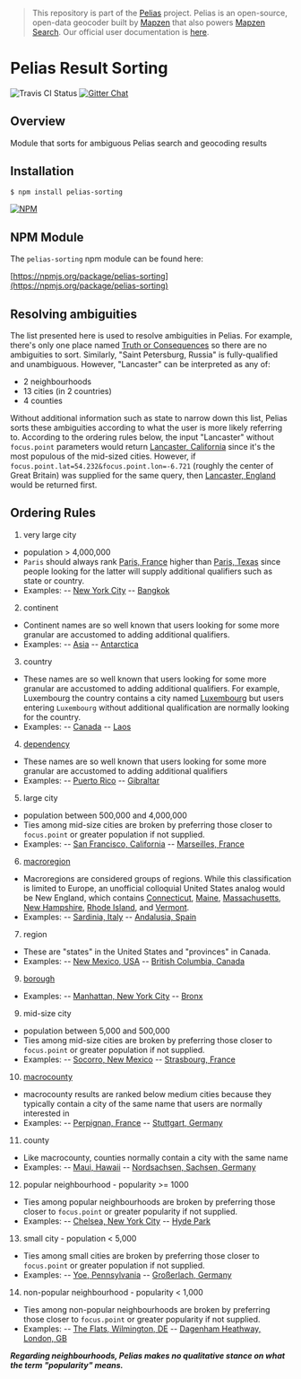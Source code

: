 > This repository is part of the [Pelias](https://github.com/pelias/pelias) project. Pelias is an open-source, open-data geocoder built by [Mapzen](https://www.mapzen.com/) that also powers [Mapzen Search](https://mapzen.com/projects/search). Our official user documentation is [here](https://mapzen.com/documentation/search/).

# Pelias Result Sorting

![Travis CI Status](https://travis-ci.org/pelias/sorting.svg)
[![Gitter Chat](https://badges.gitter.im/pelias/pelias.svg)](https://gitter.im/pelias/pelias?utm_source=badge&utm_medium=badge&utm_campaign=pr-badge)

## Overview

Module that sorts for ambiguous Pelias search and geocoding results

## Installation

```bash
$ npm install pelias-sorting
```

[![NPM](https://nodei.co/npm/pelias-sorting.png?downloads=true&stars=true)](https://nodei.co/npm/pelias-sorting)

## NPM Module

The `pelias-sorting` npm module can be found here:

[https://npmjs.org/package/pelias-sorting](https://npmjs.org/package/pelias-sorting)

## Resolving ambiguities

The list presented here is used to resolve ambiguities in Pelias.  For example, there's only one place named [Truth or Consequences](https://whosonfirst.mapzen.com/spelunker/id/85976585) so there are no ambiguities to sort.  Similarly, "Saint Petersburg, Russia" is fully-qualified and unambiguous.  However, "Lancaster" can be interpreted as any of:

- 2 neighbourhoods
- 13 cities (in 2 countries)
- 4 counties

Without additional information such as state to narrow down this list, Pelias sorts these ambiguities according to what the user is more likely referring to.  According to the ordering rules below, the input "Lancaster" without `focus.point` parameters would return [Lancaster, California](https://whosonfirst.mapzen.com/spelunker/id/85923547) since it's the most populous of the mid-sized cities.  However, if `focus.point.lat=54.232&focus.point.lon=-6.721` (roughly the center of Great Britain) was supplied for the same query, then [Lancaster, England](https://whosonfirst.mapzen.com/spelunker/id/101873271) would be returned first.  

## Ordering Rules

1.  very large city
  - population > 4,000,000
  - `Paris` should always rank [Paris, France](https://whosonfirst.mapzen.com/spelunker/id/101751119) higher than [Paris, Texas](https://whosonfirst.mapzen.com/spelunker/id/101725293) since people looking for the latter will supply additional qualifiers such as state or country.
  - Examples:
    -- [New York City](https://whosonfirst.mapzen.com/spelunker/id/85977539)
    -- [Bangkok](https://whosonfirst.mapzen.com/spelunker/id/102025263)
2.  continent
  - Continent names are so well known that users looking for some more granular are accustomed to adding additional qualifiers.
  - Examples:
    -- [Asia](https://whosonfirst.mapzen.com/spelunker/id/102191569)
    -- [Antarctica](https://whosonfirst.mapzen.com/spelunker/id/102191579)
3.  country
  - These names are so well known that users looking for some more granular are accustomed to adding additional qualifiers.  For example, Luxembourg the country contains a city named [Luxembourg](https://whosonfirst.mapzen.com/spelunker/id/101751765) but users entering `Luxembourg` without additional qualification are normally looking for the country.
  - Examples:
    -- [Canada](https://whosonfirst.mapzen.com/spelunker/id/85633041)
    -- [Laos](https://whosonfirst.mapzen.com/spelunker/id/85632241)
4.  [dependency](https://github.com/whosonfirst/whosonfirst-placetypes#dependency)
  - These names are so well known that users looking for some more granular are accustomed to adding additional qualifiers
  - Examples:
    -- [Puerto Rico](https://whosonfirst.mapzen.com/spelunker/id/85633729)
    -- [Gibraltar](https://whosonfirst.mapzen.com/spelunker/id/85633167)
5.  large city
  - population between 500,000 and 4,000,000
  - Ties among mid-size cities are broken by preferring those closer to `focus.point` or greater population if not supplied.
  - Examples:
    -- [San Francisco, California](https://whosonfirst.mapzen.com/spelunker/id/85922583)
    -- [Marseilles, France](https://whosonfirst.mapzen.com/spelunker/id/101749199)
6.  [macroregion](https://github.com/whosonfirst/whosonfirst-placetypes#macroregion)
  - Macroregions are considered groups of regions.  While this classification is limited to Europe, an unofficial colloquial United States analog would be New England, which contains [Connecticut](), [Maine](https://whosonfirst.mapzen.com/spelunker/id/85688769/), [Massachusetts](https://whosonfirst.mapzen.com/spelunker/id/85688645/), [New Hampshire](https://whosonfirst.mapzen.com/spelunker/id/85688689/), [Rhode Island](https://whosonfirst.mapzen.com/spelunker/id/85688509/), and [Vermont](https://whosonfirst.mapzen.com/spelunker/id/85688763/).  
  - Examples:
    -- [Sardinia, Italy](https://whosonfirst.mapzen.com/spelunker/id/404227535)
    -- [Andalusia, Spain](https://whosonfirst.mapzen.com/spelunker/id/404227361)
7.  region
  - These are "states" in the United States and "provinces" in Canada.  
  - Examples:
    -- [New Mexico, USA](https://whosonfirst.mapzen.com/spelunker/id/85688493)
    -- [British Columbia, Canada](https://whosonfirst.mapzen.com/spelunker/id/85682117)
9.  [borough](https://github.com/whosonfirst/whosonfirst-placetypes#borough)
  - Examples:
    -- [Manhattan, New York City](https://whosonfirst.mapzen.com/spelunker/id/421205771)
    -- [Bronx](https://whosonfirst.mapzen.com/spelunker/id/421205775)
9.  mid-size city
  - population between 5,000 and 500,000
  - Ties among mid-size cities are broken by preferring those closer to `focus.point` or greater population if not supplied.
  - Examples:
    -- [Socorro, New Mexico](https://whosonfirst.mapzen.com/spelunker/id/85976677)
    -- [Strasbourg, France](https://whosonfirst.mapzen.com/spelunker/id/101751113)
10.  [macrocounty](https://github.com/whosonfirst/whosonfirst-placetypes#macrocounty)
  - macrocounty results are ranked below medium cities because they typically contain a city of the same name that users are normally interested in
  - Examples:
    -- [Perpignan, France](https://whosonfirst.mapzen.com/spelunker/id/404227943)
    -- [Stuttgart, Germany](https://whosonfirst.mapzen.com/spelunker/id/404227549)
11.  county
  - Like macrocounty, counties normally contain a city with the same name
  - Examples:
    -- [Maui, Hawaii](https://whosonfirst.mapzen.com/spelunker/id/102085577)
    -- [Nordsachsen, Sachsen, Germany](https://whosonfirst.mapzen.com/spelunker/id/102064235)
12.  popular neighbourhood - popularity >= 1000
  - Ties among popular neighbourhoods are broken by preferring those closer to `focus.point` or greater popularity if not supplied.
  - Examples:
    -- [Chelsea, New York City](https://whosonfirst.mapzen.com/spelunker/id/85810575)
    -- [Hyde Park](https://whosonfirst.mapzen.com/spelunker/id/85861707)
13.  small city - population < 5,000
  - Ties among small cities are broken by preferring those closer to `focus.point` or greater population if not supplied.
  - Examples:
    -- [Yoe, Pennsylvania](https://whosonfirst.mapzen.com/spelunker/id/101717281)
    -- [Großerlach, Germany](https://whosonfirst.mapzen.com/spelunker/id/101760693)
14.  non-popular neighbourhood - popularity < 1,000
  - Ties among non-popular neighbourhoods are broken by preferring those closer to `focus.point` or greater popularity if not supplied.
  - Examples:
    -- [The Flats, Wilmington, DE](https://whosonfirst.mapzen.com/spelunker/id/85888525)
    -- [Dagenham Heathway, London, GB](https://whosonfirst.mapzen.com/spelunker/id/85860857)

***Regarding neighbourhoods, Pelias makes no qualitative stance on what the term "popularity" means.***
